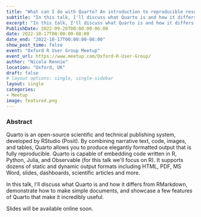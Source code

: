 ```yaml
---
title: "What can I do with Quarto? An introduction to reproducible research and reports"
subtitle: "In this talk, I'll discuss what Quarto is and how it differs from RMarkdown, demonstrate how to make simple documents, and showcase a few features of Quarto that make it incredibly useful."
excerpt: "In this talk, I'll discuss what Quarto is and how it differs from RMarkdown, demonstrate how to make simple documents, and showcase a few features of Quarto that make it incredibly useful."
PublishDate: 2022-09-28T00:00:00-06:00
date: 2022-10-17T00:00:00-08:00
date_end: "2022-10-17T00:00:00-08:00"
show_post_time: false
event: "Oxford R User Group Meetup"
event_url: https://www.meetup.com/Oxford-R-User-Group/
author: "Nicola Rennie"
location: "Oxford, UK"
draft: false
# layout options: single, single-sidebar
layout: single
categories:
- Meetup
image: featured.png
---
```


### Abstract

Quarto is an open-source scientific and technical publishing system, developed by RStudio (Posit). By combining narrative text, code, images, and tables, Quarto allows you to produce elegantly formatted output that is fully reproducible. Quarto is capable of embedding code written in R, Python, Julia, and Observable (for this talk we'll focus on R). It supports dozens of static and dynamic output formats including HTML, PDF, MS Word, slides, dashboards, scientific articles and more.

In this talk, I'll discuss what Quarto is and how it differs from RMarkdown, demonstrate how to make simple documents, and showcase a few features of Quarto that make it incredibly useful.

Slides will be available online soon.